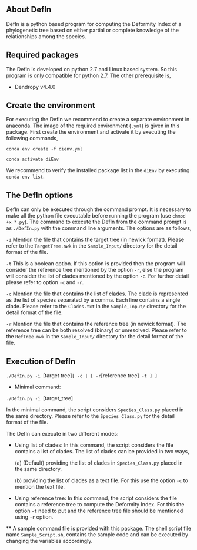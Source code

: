 ## About DefIn

DefIn is a python based program for computing the Deformity Index of a phylogenetic tree based on either partial or complete knowledge of the relationships among the species. 


## Required packages

The DefIn is developed on python 2.7 and Linux based system. So this program is only compatible for python 2.7. The other prerequisite is,

- Dendropy v4.4.0


## Create the environment

For executing the DefIn we recommend to create a separate environment in anaconda. The image of the required environment (`.yml`) is given in this package. First create the environment and activate it by executing the following commands,

`conda env create -f dienv.yml`

`conda activate diEnv`

We recommend to verify the installed package list in the `diEnv` by executing `conda env list`.


## The DefIn options

DefIn can only be executed through the command prompt. It is necessary to make all the python file executable before running the program (use `chmod +x *.py`). The command to execute the DefIn from the command prompt is as `./DefIn.py` with the command line arguments. The options are as follows,

`-i`	Mention the file that contains the target tree (in newick format). Please refer to the `TargetTree.nwk` in the `Sample_Input/` directory for the detail format of the file.

`-t`	This is a boolean option. If this option is provided then the program will consider the reference tree mentioned by the option `-r`, else the program will consider the list of clades mentioned by the option `-c`. For further detail please refer to option `-c` and `-r`.

`-c`	Mention the file that contains the list of clades. The clade is represented as the list of species separated by a comma. Each line contains a single clade. Please refer to the `Clades.txt` in the `Sample_Input/` directory for the detail format of the file.

`-r`	Mention the file that contains the reference tree (in newick format). The reference tree can be both resolved (binary) or unresolved. Please refer to the `RefTree.nwk` in the `Sample_Input/` directory for the detail format of the file.


## Execution of DefIn

`./DefIn.py -i `[target tree]` [ -c | [ -r `[reference tree]` -t ] ]`

- Minimal command:

`./DefIn.py -i `[target_tree]

In the minimal command, the script considers `Species_Class.py` placed in the same directory. Please refer to the `Species_Class.py` for the detail format of the file. 

The DefIn can execute in two different modes:

- Using list of clades: In this command, the script considers the file contains a list of clades. The list of clades can be provided in two ways, 

	(a) (Default) providing the list of clades in `Species_Class.py` placed in the same directory.

	(b) providing the list of clades as a text file. For this use the option `-c` to mention the text file.

- Using reference tree: In this command, the script considers the file contains a reference tree to compute the Deformity Index. For this the option `-t` need to put and the reference tree file should be mentioned using `-r` option.


** A sample command file is provided with this package. The shell script file name `Sample_Script.sh`, contains the sample code and can be executed by changing the variables accordingly. 
